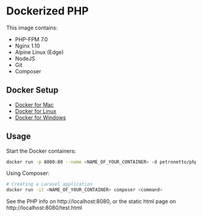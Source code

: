 Dockerized PHP
==============================================
This image contains:
- PHP-FPM 7.0
- Nginx 1.10
- Alpine Linux (Edge)
- NodeJS
- Git
- Composer

Docker Setup
----
- [Docker for Mac](https://docs.docker.com/docker-for-mac/)
- [Docker for Linux](https://docs.docker.com/engine/installation/linux/)
- [Docker for Windows](https://docs.docker.com/docker-for-windows/)

Usage
-----
Start the Docker containers:

```bash
docker run -p 8080:80 --name <NAME_OF_YOUR_CONTAINER> -d petronetto/php-nginx-alpine
```

Using Composer:
```bash
# Creating a Laravel application
docker run -it <NAME_OF_YOUR_CONTAINER> composer <command>
```

See the PHP info on http://localhost:8080, or the static html page on http://localhost:8080/test.html
